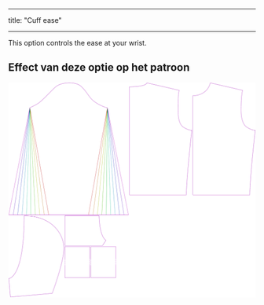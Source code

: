 - - -
title: "Cuff ease"
- - -

This option controls the ease at your wrist.

## Effect van deze optie op het patroon

![This image shows the effect of this option by superimposing several variants that have a different value for this option](huey_cuffease_sample.svg "Effect of this option on the pattern")
